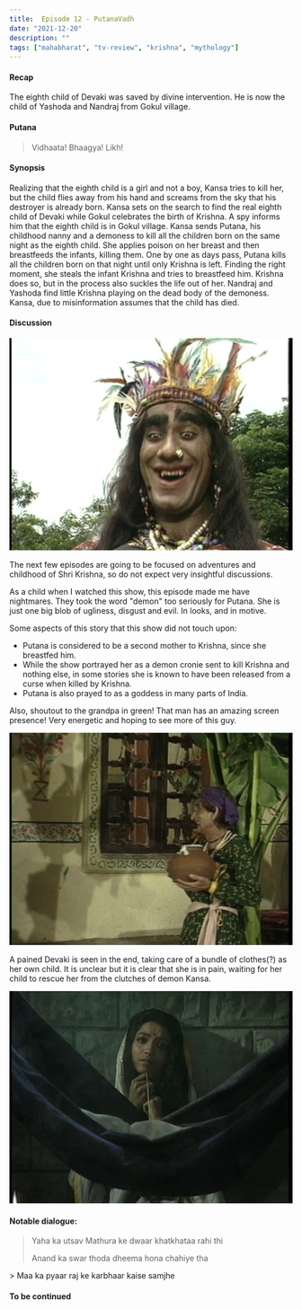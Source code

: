 ```yaml
---
title:  Episode 12 - PutanaVadh
date: "2021-12-20"
description: ""
tags: ["mahabharat", "tv-review", "krishna", "mythology"]
---
```

#### Recap 
The eighth child of Devaki was saved by divine intervention. He is now the child of Yashoda and Nandraj from Gokul village.

#### Putana
> Vidhaata! Bhaagya! Likh!

#### Synopsis
Realizing that the eighth child is a girl and not a boy, Kansa tries to kill
her, but the child flies away from his hand and screams from the sky that his
destroyer is already born. Kansa sets on the
search to find the real eighth child of Devaki while Gokul celebrates
the birth of Krishna.
A spy informs him that the
eighth child is in Gokul village. Kansa sends Putana, his childhood nanny and a
demoness to kill all the children born on the same night as the eighth child.
She applies poison on her breast and then breastfeeds the infants, killing them.
One by one as days pass, Putana kills all the children born on that night until
only Krishna is left. Finding the right moment, she steals the infant Krishna and 
tries to breastfeed him. Krishna does so, but in the process also suckles the life 
out of her. Nandraj and Yashoda find little Krishna playing on the dead body of the demoness.
Kansa, due to misinformation assumes that the child has died.


#### Discussion

![Putana](../../assets/mahabharat/ep_12_1.webp)

The next few episodes are going to be focused on adventures and childhood of Shri Krishna, so
do not expect very insightful discussions.

As a child when I watched this show, this episode made me have nightmares. They took the word "demon"
too seriously for Putana. She is just one big blob of ugliness, disgust and evil. In looks, and in motive.

Some aspects of this story that this show did not touch upon:
- Putana is considered to be a second mother to Krishna, since she breastfed him.
- While the show portrayed her as a demon cronie sent to kill Krishna and nothing else, in some stories she is known to have been released from a curse when killed by Krishna. 
- Putana is also prayed to as a goddess in many parts of India.

Also, shoutout to the grandpa in green! That man has an amazing screen presence! Very energetic and hoping to see more of this guy.

![Grandpa in green](../../assets/mahabharat/ep_12_2.webp)

A pained Devaki is seen in the end, taking care of a bundle of clothes(?) as her own child. It is unclear but it is clear that she is in pain, waiting for her child to rescue her from the clutches of demon Kansa.

![Devaki Grieves](../../assets/mahabharat/ep_12_3.webp)
#### Notable dialogue:

> Yaha ka utsav Mathura ke dwaar khatkhataa rahi thi
>
> Anand ka swar thoda dheema hona chahiye tha
<div></div>
> Maa ka pyaar raj ke karbhaar kaise samjhe

#### To be continued

